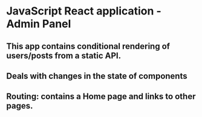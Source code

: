 # JavaScript React application - Admin Panel

## This app contains conditional rendering of users/posts from a static API.
## Deals with changes in the state of components
## Routing: contains a Home page and links to other pages.


